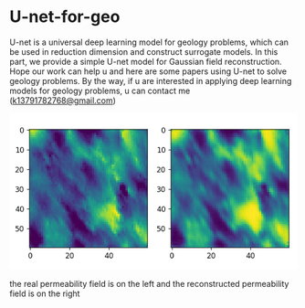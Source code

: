 # U-net-for-geo
U-net is a universal deep learning model for geology problems, which can be used in reduction dimension and construct surrogate models. In this part, we provide a simple U-net model for Gaussian field reconstruction. Hope our work can help u and here are some papers using U-net to solve geology problems. By the way, if u are interested in applying deep learning models for geology problems, u can contact me (k13791782768@gmail.com)

![Image text](https://github.com/ZDauK/U-net-for-geo/blob/main/Img/img1.png)

the real permeability field is on the left and the reconstructed permeability field is on the right
